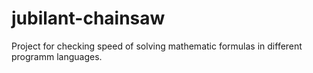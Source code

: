 # jubilant-chainsaw
Project for checking speed of solving mathematic formulas in different programm languages.

